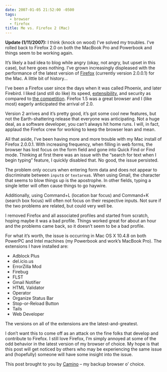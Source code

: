 ```yaml
---
date: 2007-01-05 21:52:00 -0500
tags:
  - browser
  - firefox
title: Me vs. Firefox 2 (Mac)
---
```


**Update (1/11/2007):** I think (knock on wood) I’ve solved my troubles. I’ve rolled back to Firefox 2.0 on both the MacBook Pro and Powerbook and things seem to be working again.

It’s likely a bad idea to blog while angry (okay, not angry, but upset in this case), but here goes nothing. I’ve grown increasingly displeased with the performance of the latest version of [Firefox](http://www.mozilla.com/en-US/firefox/) (currently version 2.0.0.1) for the Mac. A little bit of history…

I’ve been a Firefox user since the days when it was called Phoenix, and later Firebird. I liked (and still do like) its speed, [extensibility](https://addons.mozilla.org/), and security as compared to [the competition](http://www.microsoft.com/windows/ie/default.mspx). Firefox 1.5 was a great browser and I (like most) eagerly anticipated the arrival of 2.0.

Version 2 arrives and it’s pretty good, it’s got some cool new features, but not the Earth-shattering release that everyone was anticipating. Not a huge deal, as a software developer, you can’t always hit home runs. I will, in fact, applaud the Firefox crew for working to keep the browser lean and mean.

All that aside, I’ve been having more and more trouble with my Mac install of Firefox 2.0.0.1. With increasing frequency, when filling in web forms, the browser has lost focus on the form field and gone into Quick Find or Find mode. Thinking at first there was an issue with the “search for text when I begin typing” feature, I quickly disabled that. No good, the issue persisted.

The problem only occurs when entering form data and does not appear to discriminate between `input`s or `textarea`s. When using Gmail, the character that seems to blow things up is the apostrophe. In other fields, typing a single letter will often cause things to go haywire.

Additionally, using Command+L (location bar focus) and Command+K (search box focus) will often not focus on their respective inputs. Not sure if the two problems are related, but could very well be.

I removed Firefox and all associated profiles and started from scratch, hoping maybe it was a bad profile. Things worked great for about an hour and the problems came back, so it doesn’t seem to be a bad profile.

For what it’s worth, the issue is occurring in Mac OS X 10.4.8 on both PowerPC and Intel machines (my Powerbook and work’s MacBook Pro). The extensions I have installed are:

- Adblock Plus
- del.icio.us
- ErrorZilla Mod
- Firebug
- FLST
- Gmail Notifier
- HTML Validator
- Operator
- Organize Status Bar
- Stop-or-Reload Button
- Tails
- Web Developer

The versions on all of the extensions are the latest-and-greatest.

I don’t want this to come off as an attack on the fine folks that develop and contribute to Firefox. I still love Firefox, I’m simply annoyed at some of the odd behavior in the latest version of my browser of choice. My hope is that this post will get noticed by others who may be experiencing the same issue and (hopefully) someone will have some insight into the issue.

This post brought to you by [Camino](http://www.caminobrowser.org/) – my backup browser o’ choice.